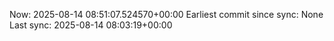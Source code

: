 Now: 2025-08-14 08:51:07.524570+00:00 Earliest commit since sync: None Last sync: 2025-08-14 08:03:19+00:00
